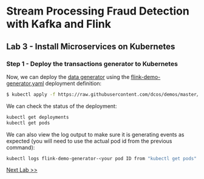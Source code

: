 # Stream Processing Fraud Detection with Kafka and Flink

## Lab 3 - Install Microservices on Kubernetes

### Step 1 - Deploy the transactions generator to Kubernetes

Now, we can deploy the [data generator](https://github.com/dcos/demos/blob/master/flink/1.11/generator/generator.go) using the [flink-demo-generator.yaml](https://github.com/dcos/demos/blob/master/flink-k8s/1.11/generator/flink-demo-generator.yaml) deployment definition:

```bash
$ kubectl apply -f https://raw.githubusercontent.com/dcos/demos/master/flink-k8s/1.11/generator/flink-demo-generator.yaml
```

We can check the status of the deployment:

```bash
kubectl get deployments
kubectl get pods
```

We can also view the log output to make sure it is generating events as expected (you will need to use the actual pod id from the previous command):

```bash
kubectl logs flink-demo-generator-<your pod ID from "kubectl get pods" command above>
```
[Next Lab >>](https://github.com/gregpalmr/dcos-workshop-2019-03-19/blob/master/labs/2%20-%20Data-Services-labs/Lab_04_Deploy_Flink_Job.md)
